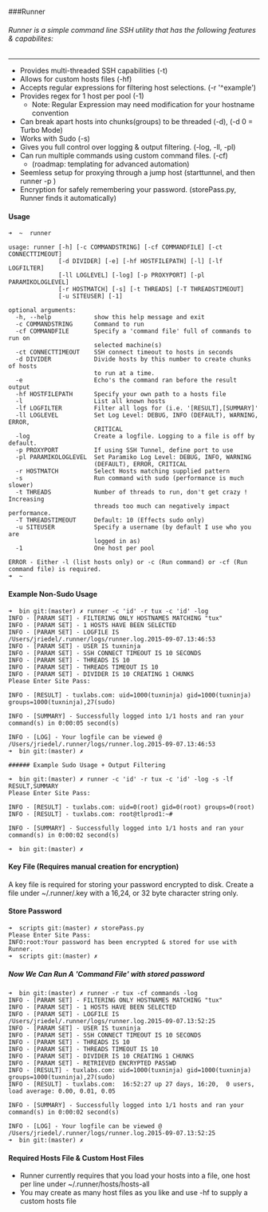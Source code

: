 ###Runner

###### Runner is a simple command line SSH utility that has the following features & capabilites:  
---
* Provides multi-threaded SSH capabilities (-t) 
* Allows for custom hosts files (-hf)
* Accepts regular expressions for filtering host selections. (-r '^example') 
* Provides regex for 1 host per pool (-1) 
    * Note: Regular Expression may need modification for your hostname convention
* Can break apart hosts into chunks(groups) to be threaded (-d), (-d 0 = Turbo Mode)  
* Works with Sudo (-s) 
* Gives you full control over logging & output filtering. (-log, -ll, -pl) 
* Can run multiple commands using custom command files. (-cf)  
    * (roadmap: templating for advanced automation) 
* Seemless setup for proxying through a jump host (starttunnel, and then runner -p <port>)
* Encryption for safely remembering your password. (storePass.py, Runner finds it automatically) 

#### Usage
    ➜  ~  runner
    
    usage: runner [-h] [-c COMMANDSTRING] [-cf COMMANDFILE] [-ct CONNECTTIMEOUT]
                  [-d DIVIDER] [-e] [-hf HOSTFILEPATH] [-l] [-lf LOGFILTER]
                  [-ll LOGLEVEL] [-log] [-p PROXYPORT] [-pl PARAMIKOLOGLEVEL]
                  [-r HOSTMATCH] [-s] [-t THREADS] [-T THREADSTIMEOUT]
                  [-u SITEUSER] [-1]
    
    optional arguments:
      -h, --help            show this help message and exit
      -c COMMANDSTRING      Command to run
      -cf COMMANDFILE       Specify a 'command file' full of commands to run on
                            selected machine(s)
      -ct CONNECTTIMEOUT    SSH connect timeout to hosts in seconds
      -d DIVIDER            Divide hosts by this number to create chunks of hosts
                            to run at a time.
      -e                    Echo's the command ran before the result output
      -hf HOSTFILEPATH      Specify your own path to a hosts file
      -l                    List all known hosts
      -lf LOGFILTER         Filter all logs for (i.e. '[RESULT],[SUMMARY]'
      -ll LOGLEVEL          Set Log Level: DEBUG, INFO (DEFAULT), WARNING, ERROR,
                            CRITICAL
      -log                  Create a logfile. Logging to a file is off by default.
      -p PROXYPORT          If using SSH Tunnel, define port to use
      -pl PARAMIKOLOGLEVEL  Set Paramiko Log Level: DEBUG, INFO, WARNING
                            (DEFAULT), ERROR, CRITICAL
      -r HOSTMATCH          Select Hosts matching supplied pattern
      -s                    Run command with sudo (performance is much slower)
      -t THREADS            Number of threads to run, don't get crazy ! Increasing
                            threads too much can negatively impact performance.
      -T THREADSTIMEOUT     Default: 10 (Effects sudo only)
      -u SITEUSER           Specify a username (by default I use who you are
                            logged in as)
      -1                    One host per pool
    
    ERROR - Either -l (list hosts only) or -c (Run command) or -cf (Run command file) is required.
    ➜  ~  

#### Example Non-Sudo Usage
    ➜  bin git:(master) ✗ runner -c 'id' -r tux -c 'id' -log
    INFO - [PARAM SET] - FILTERING ONLY HOSTNAMES MATCHING "tux"
    INFO - [PARAM SET] - 1 HOSTS HAVE BEEN SELECTED
    INFO - [PARAM SET] - LOGFILE IS /Users/jriedel/.runner/logs/runner.log.2015-09-07.13:46:53
    INFO - [PARAM SET] - USER IS tuxninja
    INFO - [PARAM SET] - SSH CONNECT TIMEOUT IS 10 SECONDS
    INFO - [PARAM SET] - THREADS IS 10
    INFO - [PARAM SET] - THREADS TIMEOUT IS 10
    INFO - [PARAM SET] - DIVIDER IS 10 CREATING 1 CHUNKS
    Please Enter Site Pass: 
    
    INFO - [RESULT] - tuxlabs.com: uid=1000(tuxninja) gid=1000(tuxninja) groups=1000(tuxninja),27(sudo)
    
    INFO - [SUMMARY] - Successfully logged into 1/1 hosts and ran your command(s) in 0:00:05 second(s)
    
    INFO - [LOG] - Your logfile can be viewed @ /Users/jriedel/.runner/logs/runner.log.2015-09-07.13:46:53
    ➜  bin git:(master) ✗ 
    
    ###### Example Sudo Usage + Output Filtering
    
    ➜  bin git:(master) ✗ runner -c 'id' -r tux -c 'id' -log -s -lf RESULT,SUMMARY
    Please Enter Site Pass: 
    
    INFO - [RESULT] - tuxlabs.com: uid=0(root) gid=0(root) groups=0(root)
    INFO - [RESULT] - tuxlabs.com: root@tlprod1:~#
    
    INFO - [SUMMARY] - Successfully logged into 1/1 hosts and ran your command(s) in 0:00:02 second(s)
    
    ➜  bin git:(master) ✗ 

#### Key File (Requires manual creation for encryption) 
A key file is required for storing your password encrypted to disk. Create a file under ~/.runner/.key with a 16,24, or 32 byte character string only.

#### Store Password 
    ➜  scripts git:(master) ✗ storePass.py
    Please Enter Site Pass: 
    INFO:root:Your password has been encrypted & stored for use with Runner.
    ➜  scripts git:(master) ✗ 


##### Now We Can Run A 'Command File' with stored password 
    ➜  bin git:(master) ✗ runner -r tux -cf commands -log 
    INFO - [PARAM SET] - FILTERING ONLY HOSTNAMES MATCHING "tux"
    INFO - [PARAM SET] - 1 HOSTS HAVE BEEN SELECTED
    INFO - [PARAM SET] - LOGFILE IS /Users/jriedel/.runner/logs/runner.log.2015-09-07.13:52:25
    INFO - [PARAM SET] - USER IS tuxninja
    INFO - [PARAM SET] - SSH CONNECT TIMEOUT IS 10 SECONDS
    INFO - [PARAM SET] - THREADS IS 10
    INFO - [PARAM SET] - THREADS TIMEOUT IS 10
    INFO - [PARAM SET] - DIVIDER IS 10 CREATING 1 CHUNKS
    INFO - [PARAM SET] - RETRIEVED ENCRYPTED PASSWD
    INFO - [RESULT] - tuxlabs.com: uid=1000(tuxninja) gid=1000(tuxninja) groups=1000(tuxninja),27(sudo)
    INFO - [RESULT] - tuxlabs.com:  16:52:27 up 27 days, 16:20,  0 users,  load average: 0.00, 0.01, 0.05
    
    INFO - [SUMMARY] - Successfully logged into 1/1 hosts and ran your command(s) in 0:00:02 second(s)
    
    INFO - [LOG] - Your logfile can be viewed @ /Users/jriedel/.runner/logs/runner.log.2015-09-07.13:52:25
    ➜  bin git:(master) ✗ 

#### Required Hosts File & Custom Host Files
- Runner currently requires that you load your hosts into a file, one host per line under ~/.runner/hosts/hosts-all 
- You may create as many host files as you like and use -hf to supply a custom hosts file